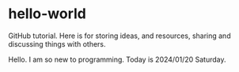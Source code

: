 # hello-world
GitHub tutorial. Here is for storing ideas, and resources, sharing and discussing things with others.

Hello. I am so new to programming. Today is 2024/01/20 Saturday.
